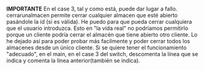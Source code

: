 **IMPORTANTE**
En el case 3, tal y como está, puede dar lugar a fallo. cerrarunalmacen permite cerrar cualquier almacen que esté abierto pasándole la id (si es válida).
He puedo para que pueda cerrar cualquiera que el usuario introduzca. 
Esto en "la vida real" no podríamos permitirlo porque un cliente podría cerrar el almacén que tiene abierto otro cliente.
Lo he dejado así para poder probar más facilmente y poder cerrar todos los almacenes desde un único cliente.
Si se quiere tener el funcionamiento "adecuado", en el main, en el case 3 del switch, descomenta la línea que se indica y comenta la línea anterior(también se indica).